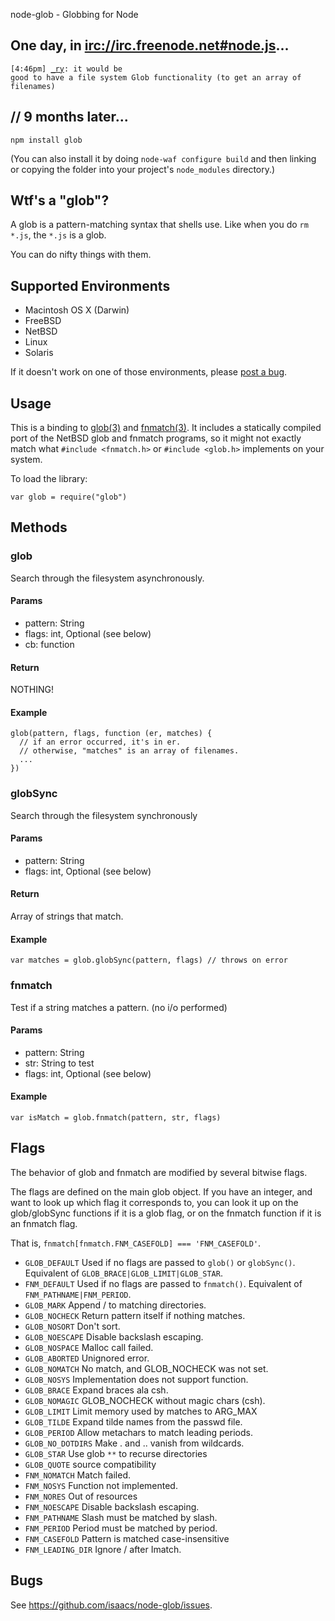 
node-glob - Globbing for Node

## One day, in <irc://irc.freenode.net#node.js>...

<code>[4:46pm] <a href="http://tinyclouds.org/">_ry</a>: it would be good to
have a file system Glob functionality (to get an array of
filenames)</code>

## // 9 months later...

    npm install glob

(You can also install it by doing `node-waf configure build` and then
linking or copying the folder into your project's `node_modules`
directory.)

## Wtf's a "glob"?

A glob is a pattern-matching syntax that shells use.  Like when you do
`rm *.js`, the `*.js` is a glob.

You can do nifty things with them.

## Supported Environments

* Macintosh OS X (Darwin)
* FreeBSD
* NetBSD
* Linux
* Solaris

If it doesn't work on one of those environments, please <a
href="https://github.com/isaacs/node-glob/issues">post a bug</a>.

## Usage

This is a binding to
[glob(3)](http://www.daemon-systems.org/man/glob.3.html) and
[fnmatch(3)](http://www.daemon-systems.org/man/fnmatch.3.html).  It includes
a statically compiled port of the NetBSD glob and fnmatch
programs, so it might not exactly match what `#include <fnmatch.h>`
or `#include <glob.h>` implements on your system.

To load the library:

    var glob = require("glob")

## Methods

### glob

Search through the filesystem asynchronously.

#### Params

* pattern: String
* flags: int, Optional (see below)
* cb: function

#### Return

NOTHING!

#### Example

    glob(pattern, flags, function (er, matches) {
      // if an error occurred, it's in er.
      // otherwise, "matches" is an array of filenames.
      ...
    })

### globSync

Search through the filesystem synchronously

#### Params

* pattern: String
* flags: int, Optional (see below)

#### Return

Array of strings that match.

#### Example

    var matches = glob.globSync(pattern, flags) // throws on error

### fnmatch

Test if a string matches a pattern. (no i/o performed)

#### Params

* pattern: String
* str: String to test
* flags: int, Optional (see below)

#### Example

    var isMatch = glob.fnmatch(pattern, str, flags)


## Flags

The behavior of glob and fnmatch are modified by several bitwise flags.

The flags are defined on the main glob object.  If you have an integer,
and want to look up which flag it corresponds to, you can look it up on
the glob/globSync functions if it is a glob flag, or on the fnmatch
function if it is an fnmatch flag.

That is, `fnmatch[fnmatch.FNM_CASEFOLD] === 'FNM_CASEFOLD'`.

* `GLOB_DEFAULT` Used if no flags are passed to `glob()` or
  `globSync()`. Equivalent of `GLOB_BRACE|GLOB_LIMIT|GLOB_STAR`.
* `FNM_DEFAULT` Used if no flags are passed to `fnmatch()`.  Equivalent
  of `FNM_PATHNAME|FNM_PERIOD`.
* `GLOB_MARK` Append / to matching directories.
* `GLOB_NOCHECK` Return pattern itself if nothing matches.
* `GLOB_NOSORT` Don't sort.
* `GLOB_NOESCAPE` Disable backslash escaping.
* `GLOB_NOSPACE` Malloc call failed.
* `GLOB_ABORTED` Unignored error.
* `GLOB_NOMATCH` No match, and GLOB_NOCHECK was not set.
* `GLOB_NOSYS` Implementation does not support function.
* `GLOB_BRACE` Expand braces ala csh.
* `GLOB_NOMAGIC` GLOB_NOCHECK without magic chars (csh).
* `GLOB_LIMIT` Limit memory used by matches to ARG_MAX
* `GLOB_TILDE` Expand tilde names from the passwd file.
* `GLOB_PERIOD` Allow metachars to match leading periods.
* `GLOB_NO_DOTDIRS` Make . and .. vanish from wildcards.
* `GLOB_STAR` Use glob `**` to recurse directories
* `GLOB_QUOTE` source compatibility
* `FNM_NOMATCH` Match failed.
* `FNM_NOSYS` Function not implemented.
* `FNM_NORES` Out of resources
* `FNM_NOESCAPE` Disable backslash escaping.
* `FNM_PATHNAME` Slash must be matched by slash.
* `FNM_PERIOD` Period must be matched by period.
* `FNM_CASEFOLD` Pattern is matched case-insensitive
* `FNM_LEADING_DIR` Ignore /<tail> after Imatch.

## Bugs

See <https://github.com/isaacs/node-glob/issues>.
